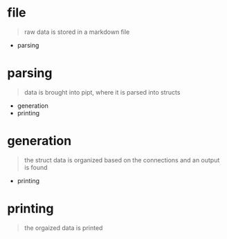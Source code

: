 # file

> raw data is stored in
> a markdown file

- parsing

# parsing

> data is brought into
> pipt, where it is
> parsed into structs

- generation
- printing

# generation

> the struct data is
> organized based on the
> connections and an
> output is found

- printing

# printing

> the orgaized data
> is printed
